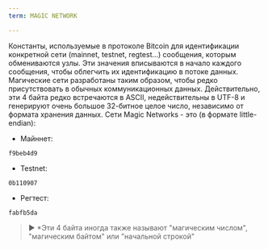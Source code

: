```yaml
---
term: MAGIC NETWORK

---
```

Константы, используемые в протоколе Bitcoin для идентификации конкретной сети (mainnet, testnet, regtest...) сообщения, которым обмениваются узлы. Эти значения вписываются в начало каждого сообщения, чтобы облегчить их идентификацию в потоке данных. Магические сети разработаны таким образом, чтобы редко присутствовать в обычных коммуникационных данных. Действительно, эти 4 байта редко встречаются в ASCII, недействительны в UTF-8 и генерируют очень большое 32-битное целое число, независимо от формата хранения данных. Сети Magic Networks - это (в формате little-endian):


- Майннет:

```text
f9beb4d9
```


- Testnet:

```text
0b110907
```


- Регтест:

```text
fabfb5da
```

> ► *Эти 4 байта иногда также называют "магическим числом", "магическим байтом" или "начальной строкой"